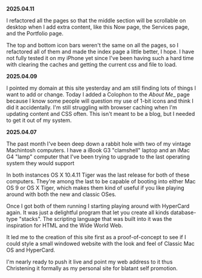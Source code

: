 **2025.04.11**

I refactored all the pages so that the middle section will be scrollable on desktop when I add extra content, like this Now page, the Services page, and the Portfolio page.

The top and bottom icon bars weren't the same on all the pages, so I refactored all of them and made the index page a little better, I hope. I have not fully tested it on my iPhone yet since I've been having such a hard time with clearing the caches and getting the current css and file to load.


**2025.04.09**

I pointed my domain at this site yesterday and am still finding lots of things I want to add or change. Today I added a Colophon to the _About Me__ page because I know some people will question my use of 1-bit icons and think I did it accidentally. I'm still struggling with browser caching when I'm updating content and CSS often. This isn't meant to be a blog, but I needed to get it out of my system.


**2025.04.07**

The past month I've been deep down a rabbit hole with two of my vintage Machintosh computers. I have a iBook G3 "clamshell" laptop and an iMac G4 "lamp" computer that I've been trying to upgrade to the last operating system they would support


In both instances OS X 10.4.11 Tiger was the last release for both of these computers. They're among the last to be capable of booting into either Mac OS 9 or OS X Tiger, which makes them kind of useful if you like playing around with both the new and classic OSes.


Once I got both of them running I starting playing around with HyperCard again. It was just a delightful program that let you create all kinds database-type "stacks". The scripting language that was built into it was the inspiration for HTML and the Wide World Web.


It led me to the creation of this site first as a proof-of-concept to see if I could style a small windowed website with the look and feel of Classic Mac OS and HyperCard.


I'm nearly ready to push it live and point my web address to it thus Christening it formally as my personal site for blatant self promotion.
